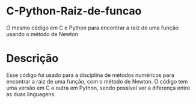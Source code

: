 # C-Python-Raiz-de-funcao
 O mesmo código em C e Python para encontrar a raiz de uma função usando o método de Newton
# Descrição
 Esse código foi usado para a disciplina de métodos numéricos para encontrar a raiz de uma função, com o método de Newton. O código tem uma versão em C e outra em Python, sendo possível ver a diferença entre as duas linguagens.
